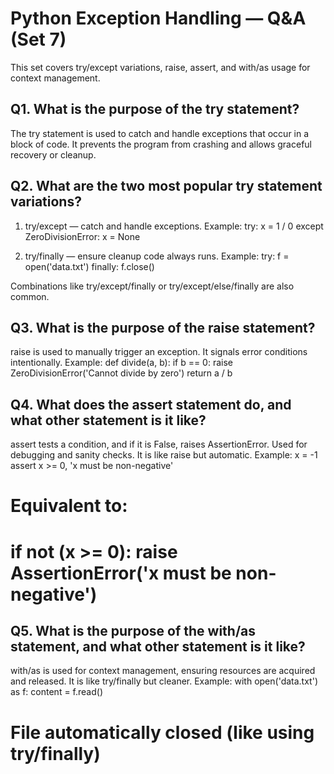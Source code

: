 # Python Exception Handling — Q&A (Set 7)

This set covers try/except variations, raise, assert, and with/as usage for context management.

## Q1. What is the purpose of the try statement?
The try statement is used to catch and handle exceptions that occur in a block of code.
It prevents the program from crashing and allows graceful recovery or cleanup.

## Q2. What are the two most popular try statement variations?
1) try/except — catch and handle exceptions.
   Example:
   try:
       x = 1 / 0
   except ZeroDivisionError:
       x = None

2) try/finally — ensure cleanup code always runs.
   Example:
   try:
       f = open('data.txt')
   finally:
       f.close()

Combinations like try/except/finally or try/except/else/finally are also common.

## Q3. What is the purpose of the raise statement?
raise is used to manually trigger an exception.
It signals error conditions intentionally.
Example:
def divide(a, b):
    if b == 0:
        raise ZeroDivisionError('Cannot divide by zero')
    return a / b

## Q4. What does the assert statement do, and what other statement is it like?
assert tests a condition, and if it is False, raises AssertionError.
Used for debugging and sanity checks.
It is like raise but automatic.
Example:
x = -1
assert x >= 0, 'x must be non-negative'
# Equivalent to:
# if not (x >= 0): raise AssertionError('x must be non-negative')

## Q5. What is the purpose of the with/as statement, and what other statement is it like?
with/as is used for context management, ensuring resources are acquired and released.
It is like try/finally but cleaner.
Example:
with open('data.txt') as f:
    content = f.read()
# File automatically closed (like using try/finally)

